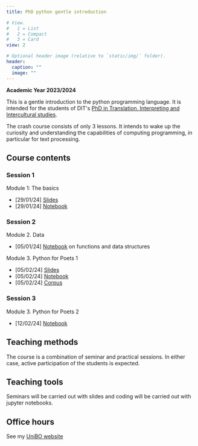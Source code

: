 ```yaml
---
title: PhD python gentle introduction

# View.
#   1 = List
#   2 = Compact
#   3 = Card
view: 2

# Optional header image (relative to `static/img/` folder).
header:
  caption: ""
  image: ""
---
```


**Academic Year 2023/2024**


This is a gentle introduction to the python programming language. It is intended
for the students of DIT's [PhD in Translation, Interpreting and Intercultural 
studies](https://phd.unibo.it/traduzione-interpretazione-interculturalita/en).

The crash course consists of only 3 lessons. It intends to wake up the 
curiosity and understanding the capabilities of computing programming, in 
particular for text processing.  


## Course contents

### Session 1

Module 1: The basics
* \[29/01/24\] [Slides](https://github.com/TinfFoil/dit_learning_python/blob/main/01_the_basics/notes/dit_learning_python_01.pdf)
* \[29/01/24\] [Notebook](https://github.com/TinfFoil/dit_learning_python/blob/main/01_the_basics/code/DIT_python_notebook_1_static.ipynb)

### Session 2

Module 2. Data
* \[05/01/24\] [Notebook](https://github.com/TinfFoil/learning_dit_python/blob/main/02_python_data/02_PythonData_static.ipynb) on functions and data structures

Module 3. Python for Poets 1
* \[05/02/24\] [Slides](https://github.com/albarron/academic-kickstart/raw/master/files/dottorato23/dit_learning_python_02_notebook.pdf)
* \[05/02/24\] [Notebook](https://github.com/TinfFoil/learning_dit_python/blob/main/03_python_4_poets1/02_Python4Poets_1stpart_static.ipynb)
* \[05/02/24\] [Corpus](https://github.com/TinfFoil/learning_dit_python/blob/main/03_python_4_poets1/genesis.txt)


### Session 3

Module 3. Python for Poets 2

* \[12/02/24\] [Notebook](https://github.com/TinfFoil/learning_dit_python/blob/main/04_python_4_poets2/Python4Poets_2ndpart_static.ipynb) 


## Teaching methods

The course is a combination of seminar and practical sessions. In either case, 
active participation of the students is expected. 


<!--## Evaluation {#evaluation}

This lesson is not subject to formal evaluation. Students attending to at least
two out of the three sessions will obtain an extra point in the 
Computer-assisted Translation lesson.-->

## Teaching tools

Seminars will be carried out with slides and coding will be carried out with 
jupyter notebooks.

## Office hours

See my [UniBO website](https://www.unibo.it/sitoweb/a.barron)
